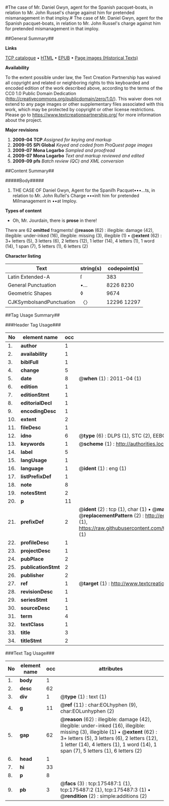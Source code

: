 #The case of Mr. Daniel Gwyn, agent for the Spanish pacquet-boats, in relation to Mr. John Russel's charge against him for pretended mismanagement in that imploy.#
The case of Mr. Daniel Gwyn, agent for the Spanish pacquet-boats, in relation to Mr. John Russel's charge against him for pretended mismanagement in that imploy.

##General Summary##

**Links**

[TCP catalogue](http://www.ota.ox.ac.uk/tcp/)  • 
[HTML](http://tei.it.ox.ac.uk/tcp/Texts-HTML/free/B02/B02596.html)  • 
[EPUB](http://tei.it.ox.ac.uk/tcp/Texts-EPUB/free/B02/B02596.epub) • 
[Page images (Historical Texts)](https://historicaltexts.jisc.ac.uk/eebo-52211918e)

**Availability**

To the extent possible under law, the Text Creation Partnership has waived all copyright and related or neighboring rights to this keyboarded and encoded edition of the work described above, according to the terms of the CC0 1.0 Public Domain Dedication (http://creativecommons.org/publicdomain/zero/1.0/). This waiver does not extend to any page images or other supplementary files associated with this work, which may be protected by copyright or other license restrictions. Please go to https://www.textcreationpartnership.org/ for more information about the project.

**Major revisions**

1. __2009-04__ __TCP__ *Assigned for keying and markup*
1. __2009-05__ __SPi Global__ *Keyed and coded from ProQuest page images*
1. __2009-07__ __Mona Logarbo__ *Sampled and proofread*
1. __2009-07__ __Mona Logarbo__ *Text and markup reviewed and edited*
1. __2009-09__ __pfs__ *Batch review (QC) and XML conversion*

##Content Summary##

#####Body#####

1. THE CASE OF Daniel Gwyn, Agent for the Spaniſh Pacquet•••…ts, in relation to Mr. John Ruſſel's Charge •••inſt him for pretended Miſmanagement in ••at Imploy.

**Types of content**

  * Oh, Mr. Jourdain, there is **prose** in there!

There are 62 **omitted** fragments! 
 @__reason__ (62) : illegible: damage (42), illegible: under-inked (16), illegible: missing (3), illegible (1)  •  @__extent__ (62) : 3+ letters (5), 3 letters (6), 2 letters (12), 1 letter (14), 4 letters (1), 1 word (14), 1 span (7), 5 letters (1), 6 letters (2)

**Character listing**


|Text|string(s)|codepoint(s)|
|---|---|---|
|Latin Extended-A|ſ|383|
|General Punctuation|•…|8226 8230|
|Geometric Shapes|◊|9674|
|CJKSymbolsandPunctuation|〈〉|12296 12297|

##Tag Usage Summary##

###Header Tag Usage###

|No|element name|occ|attributes|
|---|---|---|---|
|1.|__author__|1||
|2.|__availability__|1||
|3.|__biblFull__|1||
|4.|__change__|5||
|5.|__date__|8| @__when__ (1) : 2011-04 (1)|
|6.|__edition__|1||
|7.|__editionStmt__|1||
|8.|__editorialDecl__|1||
|9.|__encodingDesc__|1||
|10.|__extent__|2||
|11.|__fileDesc__|1||
|12.|__idno__|6| @__type__ (6) : DLPS (1), STC (2), EEBO-CITATION (1), OCLC (1), VID (1)|
|13.|__keywords__|1| @__scheme__ (1) : http://authorities.loc.gov/ (1)|
|14.|__label__|5||
|15.|__langUsage__|1||
|16.|__language__|1| @__ident__ (1) : eng (1)|
|17.|__listPrefixDef__|1||
|18.|__note__|8||
|19.|__notesStmt__|2||
|20.|__p__|11||
|21.|__prefixDef__|2| @__ident__ (2) : tcp (1), char (1)  •  @__matchPattern__ (2) : ([0-9\-]+):([0-9IVX]+) (1), (.+) (1)  •  @__replacementPattern__ (2) : http://eebo.chadwyck.com/downloadtiff?vid=$1&page=$2 (1), https://raw.githubusercontent.com/textcreationpartnership/Texts/master/tcpchars.xml#$1 (1)|
|22.|__profileDesc__|1||
|23.|__projectDesc__|1||
|24.|__pubPlace__|2||
|25.|__publicationStmt__|2||
|26.|__publisher__|2||
|27.|__ref__|1| @__target__ (1) : http://www.textcreationpartnership.org/docs/. (1)|
|28.|__revisionDesc__|1||
|29.|__seriesStmt__|1||
|30.|__sourceDesc__|1||
|31.|__term__|4||
|32.|__textClass__|1||
|33.|__title__|3||
|34.|__titleStmt__|2||


###Text Tag Usage###

|No|element name|occ|attributes|
|---|---|---|---|
|1.|__body__|1||
|2.|__desc__|62||
|3.|__div__|1| @__type__ (1) : text (1)|
|4.|__g__|11| @__ref__ (11) : char:EOLhyphen (9), char:EOLunhyphen (2)|
|5.|__gap__|62| @__reason__ (62) : illegible: damage (42), illegible: under-inked (16), illegible: missing (3), illegible (1)  •  @__extent__ (62) : 3+ letters (5), 3 letters (6), 2 letters (12), 1 letter (14), 4 letters (1), 1 word (14), 1 span (7), 5 letters (1), 6 letters (2)|
|6.|__head__|1||
|7.|__hi__|33||
|8.|__p__|8||
|9.|__pb__|3| @__facs__ (3) : tcp:175487:1 (1), tcp:175487:2 (1), tcp:175487:3 (1)  •  @__rendition__ (2) : simple:additions (2)|
